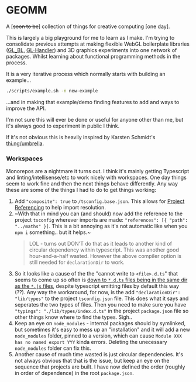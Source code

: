 # GEOMM

A [~~soon to be~~] collection of things for creative computing [one day].

This is largely a big playground for me to learn as I make. I'm trying to consolidate previous attempts at making flexible WebGL boilerplate libraries ([GL_BL](https://github.com/joshmurr/webgl_boilerplate), [GL-Handler](https://github.com/joshmurr/gl-handler)) and 3D graphics experiments into one network of packages. Whilst learning about functional programming methods in the process.

It is a very iterative process which normally starts with building an example...

```bash
./scripts/example.sh -n new-example
```

...and in making that example/demo finding features to add and ways to improve the API.

I'm not sure this will ever be done or useful for anyone other than me, but it's always good to experiment in public I think.

If it's not obvious this is heavily inspired by Karsten Schmidt's [thi.ng/umbrella](https://github.com/thi-ng/umbrella).

### Workspaces

Monorepos are a nightmare it turns out. I think it's mainly getting Typescript and linting/intellisense/etc to work nicely with workspaces. One day things seem to work fine and then the next things behave differently. Any way these are some of the things I had to do to get things working:

1. Add `"composite": true` to `/tsconfig.base.json`. This allows for [Project Referencing](https://www.typescriptlang.org/docs/handbook/project-references.html) to help import resolution.
2. ~With that in mind you can (and should) now add the reference to the project `tsconfig` wherever imports are made: `"references": [{ "path": "../maths" }]`. This is a bit annoying as it's not automatic like when you `npm i` something.. but it helps.~
   > LOL - turns out DON'T do that as it leads to another kind of circular dependency within typescript. This was another good hour-and-a-half wasted. However the above compiler option is still needed for `declarationDir` to work.
3. So it looks like a cause of the the "cannot write to `<file>.d.ts`" that seems to come up so often is [down to `*.d.ts` files being in the same dir as the `*.js` files](https://www.codejam.info/2021/10/typescript-cannot-write-file-overwrite-input.html), despite typescript emitting files by default this way (??). Any way the workaround, for now, is the add `"declarationDir": "lib/types"` to the project `tsconfig.json` file. This does what it says and seperates the two types of files. Then you need to make sure you have `"typings": "./lib/types/index.d.ts"` in the project `package.json` file so other things know where to find the types. Sigh..
4. Keep an eye on `node_modules` - internal packages should by symlinked, but sometimes it's easy to mess up an "installation" and it will add a new `node_modules` folder, pinned to a version, which can cause `Module XXX has no named export YYY` kinda errors. Deleting the unecessary `node_modules` folder can fix this.
5. Another cause of much time wasted is just circular dependencies. It's not always obvious that that is the issue, but keep an eye on the sequence that projects are built. I have now defined the order (roughly in order of dependence) in the root `package.json`.
